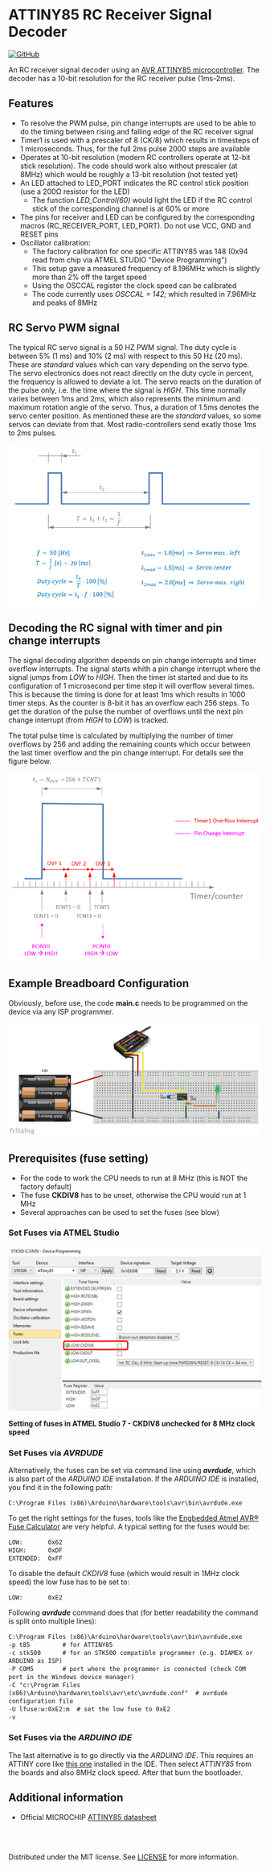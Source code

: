 # ATTINY85 RC Receiver Signal Decoder

[![GitHub](https://img.shields.io/github/license/mashape/apistatus.svg)](https://en.wikipedia.org/wiki/MIT_License)

An RC receiver signal decoder using an [AVR ATTINY85 microcontroller](https://www.microchip.com/wwwproducts/en/ATtiny85). The decoder has a 10-bit resolution for the RC receiver pulse (1ms-2ms).

## Features
  - To resolve the PWM pulse, pin change interrupts are used to be able to do the timing between rising and falling edge of the RC receiver signal
  - Timer1 is used with a prescaler of 8 (CK/8) which results in timesteps of 1 microseconds. Thus, for the full 2ms pulse 2000 steps are available
  - Operates at 10-bit resolution (modern RC controllers operate at 12-bit stick resolution). The code should work also without prescaler (at 8MHz) which would be roughly a 13-bit resolution (not tested yet)
  - An LED attached to LED_PORT indicates the RC control stick position (use a 200&Omega; resistor for the LED)
    - The function *LED_Control(60)* would light the LED if the RC control stick of the corresponding channel is at 60% or more
  - The pins for receiver and LED can be configured by the corresponding macros (RC_RECEIVER_PORT, LED_PORT). Do not use VCC, GND and RESET pins
  - Oscillator calibration:
    - The factory calibration for one specific ATTINY85 was 148 (0x94 read from chip via ATMEL STUDIO "Device Programming")
    - This setup gave a measured frequency of 8.196MHz which is slightly more than 2% off the target speed
    - Using the OSCCAL register the clock speed can be calibrated
    - The code currently uses *OSCCAL = 142;* which resulted in 7.96MHz and peaks of 8MHz

## RC Servo PWM signal

The typical RC servo signal is a 50 HZ PWM signal. The duty cycle is between 5% (1 ms) and 10% (2 ms) with respect to this 50 Hz (20 ms). These are *standard* values which can vary depending on the servo type. The servo electronics does not react directly on the duty cycle in percent, the frequency is allowed to deviate a lot. The servo reacts on the duration of the pulse only, i.e. the time where the signal is *HIGH*. This time normally varies between 1ms and 2ms, which also represents the minimum and maximum rotation angle of the servo. Thus, a duration of 1.5ms denotes the servo center position. As mentioned these are the *standard* values, so some servos can deviate from that. Most radio-controllers send exatly those 1ms to 2ms pulses.

![](images/Servo_PWM_1.png)


## Decoding the RC signal with timer and pin change interrupts

The signal decoding algorithm depends on pin change interrupts and timer overflow interrupts. The signal starts whith a pin change interrupt where the signal jumps from *LOW* to *HIGH*. Then the timer ist started and due to its configuration of 1 microsecond per time step it will overflow several times. This is because the timing is done for at least 1ms which results in 1000 timer steps. As the counter is 8-bit it has an overflow each 256 steps. To get the duration of the pulse the number of overflows until the next pin change interrupt (from *HIGH* to *LOW*) is tracked.

The total pulse time is calculated by multiplying the number of timer overflows by 256 and adding the remaining counts which occur between the last timer overflow and the pin change interrupt. For details see the figure below.

![](images/Servo_PWM_6.png)


## Example Breadboard Configuration

Obviously, before use, the code **main.c** needs to be programmed on the device via any ISP programmer.

![](images/Fritzing_Layout.png)

## Prerequisites (fuse setting)
 - For the code to work the CPU needs to run at 8 MHz (this is NOT the factory default)
 - The fuse **CKDIV8** has to be unset, otherwise the CPU would run at 1 MHz
 - Several approaches can be used to set the fuses (see blow)

 ### Set Fuses via ATMEL Studio

<!--- HTML code used in order to be able to resize image -->
<img src="images/Fuse_Settings.png" alt="drawing" width="600"/>

**Setting of fuses in ATMEL Studio 7 - CKDIV8 unchecked for 8 MHz clock speed**

 ### Set Fuses via ***AVRDUDE***

Alternatively, the fuses can be set via command line using ***avrdude***, which is also part of the *ARDUINO IDE* installation. If the *ARDUINO IDE* is installed, you find it in the following path:

~~~
C:\Program Files (x86)\Arduino\hardware\tools\avr\bin\avrdude.exe
~~~

To get the right settings for the fuses, tools like the [Engbedded Atmel AVR® Fuse Calculator](http://www.engbedded.com/fusecalc) are very helpful. A typical setting for the fuses would be:

~~~
LOW:       0x62
HIGH:      0xDF
EXTENDED:  0xFF
~~~

To disable the default *CKDIV8* fuse (which would result in 1MHz clock speed) the low fuse has to be set to:

~~~
LOW:       0xE2
~~~

Following ***avrdude*** command does that (for better readability the command is split onto multiple lines):

~~~
C:\Program Files (x86)\Arduino\hardware\tools\avr\bin\avrdude.exe
-p t85         # for ATTINY85
-c stk500      # for an STK500 compatible programmer (e.g. DIAMEX or ARDUINO as ISP)
-P COM5        # port where the programmer is connected (check COM port in the Windows device manager)
-C "c:\Program Files (x86)\Arduino\hardware\tools\avr\etc\avrdude.conf"  # avrdude configuration file
-U lfuse:w:0xE2:m  # set the low fuse to 0xE2
-v
~~~

### Set Fuses via the ***ARDUINO IDE***

The last alternative is to go directly via the *ARDUINO IDE*. This requires an ATTINY core like [this one](https://github.com/damellis/attiny) installed in the IDE. Then select *ATTINY85* from the boards and also 8MHz clock speed. After that burn the bootloader.

## Additional information
 - Official MICROCHIP [ATTINY85 datasheet](http://ww1.microchip.com/downloads/en/DeviceDoc/Atmel-2586-AVR-8-bit-Microcontroller-ATtiny25-ATtiny45-ATtiny85_Datasheet.pdf)

<br></br>

Distributed under the MIT license. See [LICENSE](https://github.com/chiefenne/ATTINY85-Servo-Control/blob/master/LICENSE) for more information.


